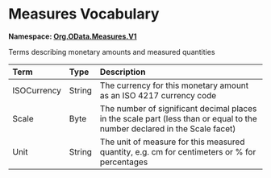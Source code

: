 # Measures Vocabulary
**Namespace: [Org.OData.Measures.V1](Org.OData.Measures.V1.xml)**

Terms describing monetary amounts and measured quantities

Term|Type|Description
:---|:---|:----------
ISOCurrency|String|The currency for this monetary amount as an ISO 4217 currency code
Scale|Byte|The number of significant decimal places in the scale part (less than or equal to the number declared in the Scale facet)
Unit|String|The unit of measure for this measured quantity, e.g. cm for centimeters or % for percentages
